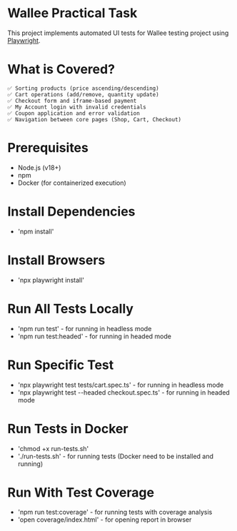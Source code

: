 # Wallee Practical Task

This project implements automated UI tests for Wallee testing project using [Playwright](https://playwright.dev/).

# What is Covered?
    ✅ Sorting products (price ascending/descending)
    ✅ Cart operations (add/remove, quantity update)
    ✅ Checkout form and iframe-based payment
    ✅ My Account login with invalid credentials
    ✅ Coupon application and error validation
    ✅ Navigation between core pages (Shop, Cart, Checkout)

# Prerequisites
- Node.js (v18+)
- npm
- Docker (for containerized execution)

# Install Dependencies

- 'npm install'

# Install Browsers

- 'npx playwright install'

# Run All Tests Locally
- 'npm run test' - for running in headless mode
- 'npm run test:headed' - for running in headed mode

# Run Specific Test
- 'npx playwright test tests/cart.spec.ts' - for running in headless mode
- 'npx playwright test --headed checkout.spec.ts' - for running in headed mode

# Run Tests in Docker
- 'chmod +x run-tests.sh'
- './run-tests.sh' - for running tests (Docker need to be installed and running)

# Run With Test Coverage
- 'npm run test:coverage' - for running tests with coverage analysis
- 'open coverage/index.html' - for opening report in browser